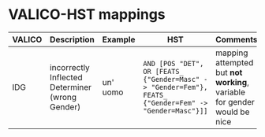 # VALICO-HST mappings

| VALICO | Description | Example | HST | Comments |
| --- | --- | --- | --- | --- |
IDG | incorrectly Inflected Determiner (wrong Gender) | un' uomo | `AND [POS "DET", OR [FEATS_ {"Gender=Masc" -> "Gender=Fem"}, FEATS_ {"Gender=Fem" -> "Gender=Masc"}]]` | mapping attempted but __not working__, variable for gender would be nice